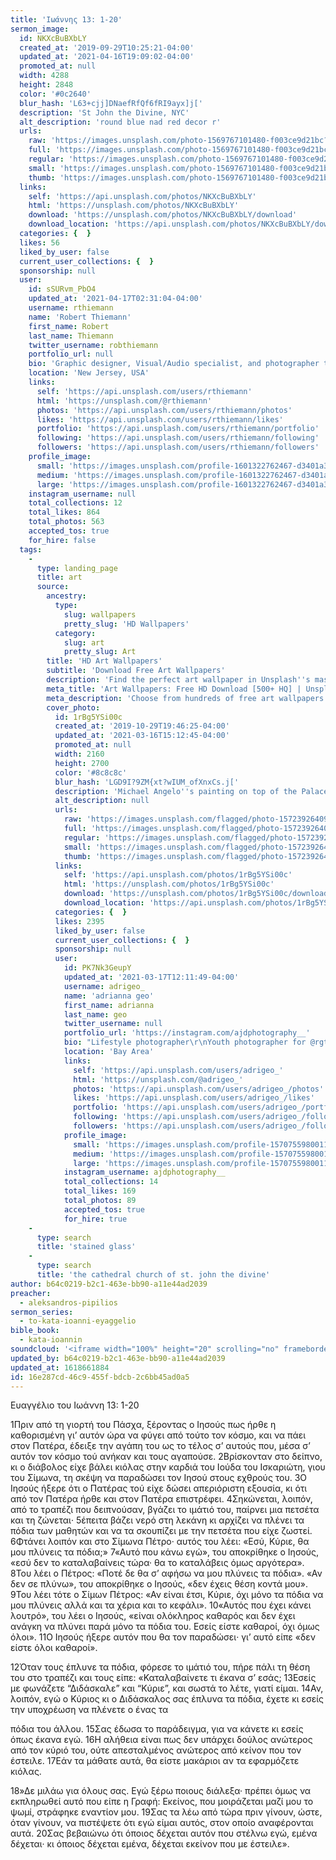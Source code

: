 ```yaml
---
title: 'Ιωάννης 13: 1-20'
sermon_image:
  id: NKXcBuBXbLY
  created_at: '2019-09-29T10:25:21-04:00'
  updated_at: '2021-04-16T19:09:02-04:00'
  promoted_at: null
  width: 4288
  height: 2848
  color: '#0c2640'
  blur_hash: 'L63+cjj]DNaefRfQf6fRI9ayx]j['
  description: 'St John the Divine, NYC'
  alt_description: 'round blue nad red decor r'
  urls:
    raw: 'https://images.unsplash.com/photo-1569767101480-f003ce9d21bc?ixid=MnwxNjM3NDl8MHwxfHNlYXJjaHwxfHxTdCUyMEpvaG4lMjB0aGUlMjBEaXZpbmUlMkMlMjBOWXxlbnwwfHx8fDE2MTg2NTk5NDg&ixlib=rb-1.2.1'
    full: 'https://images.unsplash.com/photo-1569767101480-f003ce9d21bc?crop=entropy&cs=srgb&fm=jpg&ixid=MnwxNjM3NDl8MHwxfHNlYXJjaHwxfHxTdCUyMEpvaG4lMjB0aGUlMjBEaXZpbmUlMkMlMjBOWXxlbnwwfHx8fDE2MTg2NTk5NDg&ixlib=rb-1.2.1&q=85'
    regular: 'https://images.unsplash.com/photo-1569767101480-f003ce9d21bc?crop=entropy&cs=tinysrgb&fit=max&fm=jpg&ixid=MnwxNjM3NDl8MHwxfHNlYXJjaHwxfHxTdCUyMEpvaG4lMjB0aGUlMjBEaXZpbmUlMkMlMjBOWXxlbnwwfHx8fDE2MTg2NTk5NDg&ixlib=rb-1.2.1&q=80&w=1080'
    small: 'https://images.unsplash.com/photo-1569767101480-f003ce9d21bc?crop=entropy&cs=tinysrgb&fit=max&fm=jpg&ixid=MnwxNjM3NDl8MHwxfHNlYXJjaHwxfHxTdCUyMEpvaG4lMjB0aGUlMjBEaXZpbmUlMkMlMjBOWXxlbnwwfHx8fDE2MTg2NTk5NDg&ixlib=rb-1.2.1&q=80&w=400'
    thumb: 'https://images.unsplash.com/photo-1569767101480-f003ce9d21bc?crop=entropy&cs=tinysrgb&fit=max&fm=jpg&ixid=MnwxNjM3NDl8MHwxfHNlYXJjaHwxfHxTdCUyMEpvaG4lMjB0aGUlMjBEaXZpbmUlMkMlMjBOWXxlbnwwfHx8fDE2MTg2NTk5NDg&ixlib=rb-1.2.1&q=80&w=200'
  links:
    self: 'https://api.unsplash.com/photos/NKXcBuBXbLY'
    html: 'https://unsplash.com/photos/NKXcBuBXbLY'
    download: 'https://unsplash.com/photos/NKXcBuBXbLY/download'
    download_location: 'https://api.unsplash.com/photos/NKXcBuBXbLY/download?ixid=MnwxNjM3NDl8MHwxfHNlYXJjaHwxfHxTdCUyMEpvaG4lMjB0aGUlMjBEaXZpbmUlMkMlMjBOWXxlbnwwfHx8fDE2MTg2NTk5NDg'
  categories: {  }
  likes: 56
  liked_by_user: false
  current_user_collections: {  }
  sponsorship: null
  user:
    id: sSURvm_PbO4
    updated_at: '2021-04-17T02:31:04-04:00'
    username: rthiemann
    name: 'Robert Thiemann'
    first_name: Robert
    last_name: Thiemann
    twitter_username: robthiemann
    portfolio_url: null
    bio: 'Graphic designer, Visual/Audio specialist, and photographer the last 20 years for a major auto manufacturer expanding my artistry, capturing that single moment in a lifetime, seeing with a unique eye and view, to recreate what I see or can imagine!'
    location: 'New Jersey, USA'
    links:
      self: 'https://api.unsplash.com/users/rthiemann'
      html: 'https://unsplash.com/@rthiemann'
      photos: 'https://api.unsplash.com/users/rthiemann/photos'
      likes: 'https://api.unsplash.com/users/rthiemann/likes'
      portfolio: 'https://api.unsplash.com/users/rthiemann/portfolio'
      following: 'https://api.unsplash.com/users/rthiemann/following'
      followers: 'https://api.unsplash.com/users/rthiemann/followers'
    profile_image:
      small: 'https://images.unsplash.com/profile-1601322762467-d3401a396137image?ixlib=rb-1.2.1&q=80&fm=jpg&crop=faces&cs=tinysrgb&fit=crop&h=32&w=32'
      medium: 'https://images.unsplash.com/profile-1601322762467-d3401a396137image?ixlib=rb-1.2.1&q=80&fm=jpg&crop=faces&cs=tinysrgb&fit=crop&h=64&w=64'
      large: 'https://images.unsplash.com/profile-1601322762467-d3401a396137image?ixlib=rb-1.2.1&q=80&fm=jpg&crop=faces&cs=tinysrgb&fit=crop&h=128&w=128'
    instagram_username: null
    total_collections: 12
    total_likes: 864
    total_photos: 563
    accepted_tos: true
    for_hire: false
  tags:
    -
      type: landing_page
      title: art
      source:
        ancestry:
          type:
            slug: wallpapers
            pretty_slug: 'HD Wallpapers'
          category:
            slug: art
            pretty_slug: Art
        title: 'HD Art Wallpapers'
        subtitle: 'Download Free Art Wallpapers'
        description: 'Find the perfect art wallpaper in Unsplash''s massive, curated collection of HD photos. Each photo is optimized for your screen and free to use for all.'
        meta_title: 'Art Wallpapers: Free HD Download [500+ HQ] | Unsplash'
        meta_description: 'Choose from hundreds of free art wallpapers. Download HD wallpapers for free on Unsplash.'
        cover_photo:
          id: 1rBg5YSi00c
          created_at: '2019-10-29T19:46:25-04:00'
          updated_at: '2021-03-16T15:12:45-04:00'
          promoted_at: null
          width: 2160
          height: 2700
          color: '#8c8c8c'
          blur_hash: 'LGD9I?9ZM{xt?wIUM_ofXnxCs.j['
          description: 'Michael Angelo''s painting on top of the Palace of Versailles'
          alt_description: null
          urls:
            raw: 'https://images.unsplash.com/flagged/photo-1572392640988-ba48d1a74457?ixlib=rb-1.2.1'
            full: 'https://images.unsplash.com/flagged/photo-1572392640988-ba48d1a74457?ixlib=rb-1.2.1&q=85&fm=jpg&crop=entropy&cs=srgb'
            regular: 'https://images.unsplash.com/flagged/photo-1572392640988-ba48d1a74457?ixlib=rb-1.2.1&q=80&fm=jpg&crop=entropy&cs=tinysrgb&w=1080&fit=max'
            small: 'https://images.unsplash.com/flagged/photo-1572392640988-ba48d1a74457?ixlib=rb-1.2.1&q=80&fm=jpg&crop=entropy&cs=tinysrgb&w=400&fit=max'
            thumb: 'https://images.unsplash.com/flagged/photo-1572392640988-ba48d1a74457?ixlib=rb-1.2.1&q=80&fm=jpg&crop=entropy&cs=tinysrgb&w=200&fit=max'
          links:
            self: 'https://api.unsplash.com/photos/1rBg5YSi00c'
            html: 'https://unsplash.com/photos/1rBg5YSi00c'
            download: 'https://unsplash.com/photos/1rBg5YSi00c/download'
            download_location: 'https://api.unsplash.com/photos/1rBg5YSi00c/download'
          categories: {  }
          likes: 2395
          liked_by_user: false
          current_user_collections: {  }
          sponsorship: null
          user:
            id: PK7Nk3GeupY
            updated_at: '2021-03-17T12:11:49-04:00'
            username: adrigeo_
            name: 'adrianna geo'
            first_name: adrianna
            last_name: geo
            twitter_username: null
            portfolio_url: 'https://instagram.com/ajdphotography__'
            bio: "Lifestyle photographer\r\nYouth photographer for @rgtyouth on instagram"
            location: 'Bay Area'
            links:
              self: 'https://api.unsplash.com/users/adrigeo_'
              html: 'https://unsplash.com/@adrigeo_'
              photos: 'https://api.unsplash.com/users/adrigeo_/photos'
              likes: 'https://api.unsplash.com/users/adrigeo_/likes'
              portfolio: 'https://api.unsplash.com/users/adrigeo_/portfolio'
              following: 'https://api.unsplash.com/users/adrigeo_/following'
              followers: 'https://api.unsplash.com/users/adrigeo_/followers'
            profile_image:
              small: 'https://images.unsplash.com/profile-1570755980011-96ec14c10fffimage?ixlib=rb-1.2.1&q=80&fm=jpg&crop=faces&cs=tinysrgb&fit=crop&h=32&w=32'
              medium: 'https://images.unsplash.com/profile-1570755980011-96ec14c10fffimage?ixlib=rb-1.2.1&q=80&fm=jpg&crop=faces&cs=tinysrgb&fit=crop&h=64&w=64'
              large: 'https://images.unsplash.com/profile-1570755980011-96ec14c10fffimage?ixlib=rb-1.2.1&q=80&fm=jpg&crop=faces&cs=tinysrgb&fit=crop&h=128&w=128'
            instagram_username: ajdphotography__
            total_collections: 14
            total_likes: 169
            total_photos: 89
            accepted_tos: true
            for_hire: true
    -
      type: search
      title: 'stained glass'
    -
      type: search
      title: 'the cathedral church of st. john the divine'
author: b64c0219-b2c1-463e-bb90-a11e44ad2039
preacher:
  - aleksandros-pipilios
sermon_series:
  - to-kata-ioanni-eyaggelio
bible_book:
  - kata-ioannin
soundcloud: '<iframe width="100%" height="20" scrolling="no" frameborder="no" allow="autoplay" src="https://w.soundcloud.com/player/?url=https%3A//api.soundcloud.com/tracks/705807373%3Fsecret_token%3Ds-BYcMy&color=%23ff5500&inverse=false&auto_play=false&show_user=true"></iframe>'
updated_by: b64c0219-b2c1-463e-bb90-a11e44ad2039
updated_at: 1618661884
id: 16e287cd-46c9-455f-bdcb-2c6bb45ad0a5
---
```

Ευαγγέλιο του Ιωάννη 13: 1-20

1Πριν από τη γιορτή του Πάσχα, ξέροντας ο Ιησούς πως ήρθε η καθορισμένη γι’ αυτόν ώρα να φύγει από τούτο τον κόσμο, και να πάει στον Πατέρα, έδειξε την αγάπη του ως το τέλος σ’ αυτούς που, μέσα σ’ αυτόν τον κόσμο τού ανήκαν και τους αγαπούσε. 2Βρίσκονταν στο δείπνο, κι ο διάβολος είχε βάλει κιόλας στην καρδιά του Ιούδα του Ισκαριώτη, γιου του Σίμωνα, τη σκέψη να παραδώσει τον Ιησού στους εχθρούς του. 3Ο Ιησούς ήξερε ότι ο Πατέρας τού είχε δώσει απεριόριστη εξουσία, κι ότι από τον Πατέρα ήρθε και στον Πατέρα επιστρέφει. 4Σηκώνεται, λοιπόν, από το τραπέζι που δειπνούσαν, βγάζει το ιμάτιό του, παίρνει μια πετσέτα και τη ζώνεται· 5έπειτα βάζει νερό στη λεκάνη κι αρχίζει να πλένει τα πόδια των μαθητών και να τα σκουπίζει με την πετσέτα που είχε ζωστεί. 6Φτάνει λοιπόν και στο Σίμωνα Πέτρο· αυτός του λέει: «Εσύ, Κύριε, θα μου πλύνεις τα πόδια;» 7«Αυτό που κάνω εγώ», του αποκρίθηκε ο Ιησούς, «εσύ δεν το καταλαβαίνεις τώρα· θα το καταλάβεις όμως αργότερα». 8Του λέει ο Πέτρος: «Ποτέ δε θα σ’ αφήσω να μου πλύνεις τα πόδια». «Αν δεν σε πλύνω», του αποκρίθηκε ο Ιησούς, «δεν έχεις θέση κοντά μου». 9Του λέει τότε ο Σίμων Πέτρος: «Αν είναι έτσι, Κύριε, όχι μόνο τα πόδια να μου πλύνεις αλλά και τα χέρια και το κεφάλι». 10«Αυτός που έχει κάνει λουτρό», του λέει ο Ιησούς, «είναι ολόκληρος καθαρός και δεν έχει ανάγκη να πλύνει παρά μόνο τα πόδια του. Εσείς είστε καθαροί, όχι όμως όλοι». 11Ο Ιησούς ήξερε αυτόν που θα τον παραδώσει· γι’ αυτό είπε «δεν είστε όλοι καθαροί».

12Όταν τους έπλυνε τα πόδια, φόρεσε το ιμάτιό του, πήρε πάλι τη θέση του στο τραπέζι και τους είπε: «Καταλαβαίνετε τι έκανα σ’ εσάς; 13Εσείς με φωνάζετε “Διδάσκαλε” και “Κύριε”, και σωστά το λέτε, γιατί είμαι. 14Αν, λοιπόν, εγώ ο Κύριος κι ο Διδάσκαλος σας έπλυνα τα πόδια, έχετε κι εσείς την υποχρέωση να πλένετε ο ένας τα

πόδια του άλλου. 15Σας έδωσα το παράδειγμα, για να κάνετε κι εσείς όπως έκανα εγώ. 16Η αλήθεια είναι πως δεν υπάρχει δούλος ανώτερος από τον κύριό του, ούτε απεσταλμένος ανώτερος από κείνον που τον έστειλε. 17Εάν τα μάθατε αυτά, θα είστε μακάριοι αν τα εφαρμόζετε κιόλας.

18»Δε μιλάω για όλους σας. Εγώ ξέρω ποιους διάλεξα· πρέπει όμως να εκπληρωθεί αυτό που είπε η Γραφή: Εκείνος, που μοιράζεται μαζί μου το ψωμί, στράφηκε εναντίον μου. 19Σας τα λέω από τώρα πριν γίνουν, ώστε, όταν γίνουν, να πιστέψετε ότι εγώ είμαι αυτός, στον οποίο αναφέρονται αυτά. 20Σας βεβαιώνω ότι όποιος δέχεται αυτόν που στέλνω εγώ, εμένα δέχεται· κι όποιος δέχεται εμένα, δέχεται εκείνον που με έστειλε».